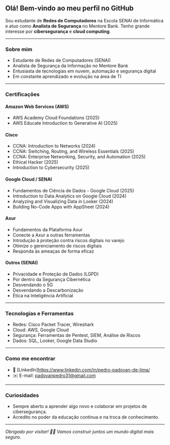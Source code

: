 ##  Olá! Bem-vindo ao meu perfil no GitHub

Sou estudante de **Redes de Computadores** na Escola SENAI de Informática e atuo como **Analista de Segurança** no Mentore Bank. Tenho grande interesse por **cibersegurança** e **cloud computing**.

---

###  Sobre mim
-  Estudante de Redes de Computadores (SENAI)
-  Analista de Segurança da Informação no Mentore Bank
-  Entusiasta de tecnologias em nuvem, automação e segurança digital
-  Em constante aprendizado e evolução na área de TI

---

###  Certificações

####  **Amazon Web Services (AWS)**
- AWS Academy Cloud Foundations (2025)
- AWS Educate Introduction to Generative AI (2025)

####  **Cisco**
- CCNA: Introduction to Networks (2024)
- CCNA: Switching, Routing, and Wireless Essentials (2025)
- CCNA: Enterprise Networking, Security, and Automation (2025)
- Ethical Hacker (2025)
- Introduction to Cybersecurity (2025)

####  **Google Cloud / SENAI**
- Fundamentos de Ciência de Dados - Google Cloud (2025)
- Introduction to Data Analytics on Google Cloud (2024)
- Analyzing and Visualizing Data in Looker (2024)
- Building No-Code Apps with AppSheet (2024)

####  **Axur**
- Fundamentos da Plataforma Axur
- Conecte a Axur a outras ferramentas
- Introdução à proteção contra riscos digitais no varejo
- Otimize o gerenciamento de riscos digitais
- Responda às ameaças de forma eficaz

####  **Outros (SENAI)**
- Privacidade e Proteção de Dados (LGPD)
- Por dentro da Segurança Cibernética
- Desvendando o 5G
- Desvendando a Descarbonização
- Ética na Inteligência Artificial

---

###  Tecnologias e Ferramentas
- Redes: Cisco Packet Tracer, Wireshark
- Cloud: AWS, Google Cloud
- Segurança: Ferramentas de Pentest, SIEM, Análise de Riscos
- Dados: SQL, Looker, Google Data Studio

---

###  Como me encontrar
- 💼 [LinkedIn]https://www.linkedin.com/in/pedro-padovan-de-lima/
- ✉️ E-mail: padovanpedro31@gmail.com

---

###  Curiosidades
- Sempre aberto a aprender algo novo e colaborar em projetos de cibersegurança.
- Acredito no poder da educação contínua e na troca de conhecimento.

---

*Obrigado por visitar! 👨‍💻 Vamos construir juntos um mundo digital mais seguro.*
